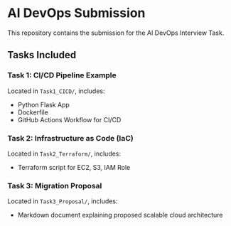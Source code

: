 # AI DevOps Submission

This repository contains the submission for the AI DevOps Interview Task.

## Tasks Included

### Task 1: CI/CD Pipeline Example
Located in `Task1_CICD/`, includes:
- Python Flask App
- Dockerfile
- GitHub Actions Workflow for CI/CD

### Task 2: Infrastructure as Code (IaC)
Located in `Task2_Terraform/`, includes:
- Terraform script for EC2, S3, IAM Role

### Task 3: Migration Proposal
Located in `Task3_Proposal/`, includes:
- Markdown document explaining proposed scalable cloud architecture
